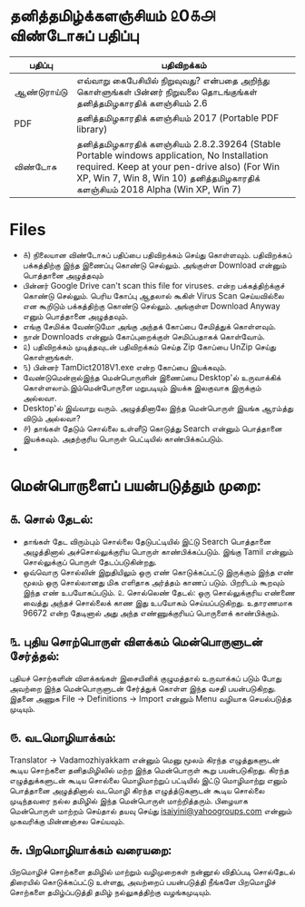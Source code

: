 # தனித்தமிழ்க்களஞ்சியம் ௨0௧௮ விண்டோசுப் பதிப்பு

| பதிப்பு | பதிவிறக்கம் |
|--|--|
| ஆண்டுராய்டு | எவ்வாறு கைபேசியில் நிறுவுவது? என்பதை அறிந்து கொள்ளுங்கள் பின்னர் நிறுவலை தொடங்குங்கள் தனித்தமிழகாரதிக் களஞ்சியம் 2.6 |
| PDF | தனித்தமிழகாரதிக் களஞ்சியம் 2017 (Portable PDF library) |
| விண்டோசு | தனித்தமிழகாரதிக் களஞ்சியம் 2.8.2.39264 (Stable Portable windows application, No Installation required. Keep at your pen-drive also) (For Win XP, Win 7, Win 8, Win 10) தனித்தமிழகாரதிக் களஞ்சியம் 2018 Alpha (Win XP, Win 7) |



# Files

 -  ௧) நிலையான விண்டோசுப் பதிப்பை பதிவிறக்கம் செய்து கொள்ளவும். பதிவிறக்கப் பக்கத்திற்கு இந்த இணைப்பு கொண்டு செல்லும். அங்குள்ள Download என்னும் பொத்தானை அழுத்தவும்
 -  பின்னர் Google Drive can't scan this file for viruses. என்ற பக்கத்திற்க்குச் கொண்டு செல்லும். பெரிய கோப்பு ஆதலால் கூகிள் Virus Scan செய்யவில்லை என கூறிடும் பக்கத்திற்கு கொண்டு செல்லும். அங்குள்ள Download Anyway எனும் பொத்தானை அழுத்தவும்.
 - எங்கு சேமிக்க வேண்டுமோ அங்கு அந்தக் கோப்பை சேமித்துக் கொள்ளவும். 
 - நான் Downloads என்னும் கோப்புறைக்குள் செமிப்பதாகக் கொள்வோம்.
 - ௨) பதிவிறக்கம் முடித்தவுடன் பதிவிறக்கம் செய்த Zip கோப்பை UnZip செய்து கொள்ளுங்கள்.
 - ௩) பின்னர் TamDict2018V1.exe என்ற கோப்பை இயக்கவும்.
 - வேண்டுமென்றால்இந்த மென்பொருளின் இணைப்பை Desktop'ல் உருவாக்கிக் கொள்ளலாம்.இம்மென்போருளை மறுபடியும் இயக்க இலகுவாக இருக்கும் அல்லவா. 
 - Desktop'ல் இவ்வாறு வரும். அழுத்தினாலே இந்த மென்பொருள் இயங்க ஆரம்த்து விடும் அல்லவா? 
 - ௪) தாங்கள் தேடும் சொல்லை உள்ளீடு கொடுத்து Search என்னும் பொத்தானை இயக்கவும். அதற்குரிய பொருள் பெட்டியில் காண்பிக்கப்படும்.
 - 

# மென்பொருளைப் பயன்படுத்தும் முறை: 
## ௧. சொல் தேடல்:
 

 - தாங்கள் தேட விரும்பும் சொல்லை தேடுபட்டியில் இட்டு Search பொத்தானை அழுத்தினால் அச்சொல்லுக்குரிய பொருள் காண்பிக்கப்படும். இங்கு Tamil என்னும் சொல்லுக்குப் பொருள் தேடப்படுகின்றது. 
 -  ஒவ்வொரு சொல்லின் இறுதியிலும் ஒரு எண் கொடுக்கப்பட்டு இருக்கும் இந்த எண் மூலம் ஒரு சொல்லானது மிக எளிதாக அர்த்தம் காணப் படும். பிறரிடம் கூறவும் இந்த எண் உபயோகப்படும். ௨. சொல்லெண் தேடல்: ஒரு சொல்லுக்குரிய எண்ணை வைத்து அந்தச் சொல்லைக் காண இது உபயோகம் செய்யப்படுகிறது. உதாரணமாக 96672 என்ற தேடினால் அது அந்த எண்ணுக்குரியப் பொருளைக் காண்பிக்கும்.
## ௩. புதிய சொற்பொருள் விளக்கம் மென்பொருளுடன் சேர்த்தல்:
புதியச் சொற்களின் விளக்கங்கள் இசையினிக் குழுமத்தால் உருவாக்கப் படும் போது அவற்றை இந்த மென்பொருளுடன் சேர்த்துக் கொள்ள இந்த வசதி பயன்படுகிறது. இதனை அணுக File -> Definitions -> Import என்னும் Menu வழியாக செயல்படுத்த முடியும். 

## ௫. வடமொழியாக்கம்: 

Translator -> Vadamozhiyakkam என்னும் மெனு மூலம் கிரந்த எழுத்துகளுடன் கூடிய சொற்களை தனிதமிழிலில் மற்ற இந்த மென்பொருள் கூறு பயன்படுகிறது. கிரந்த எழுத்துக்களுடன் கூடிய சொல்லை மொழிமாற்றுப் பட்டியில் இட்டு மொழிமாற்று எனும் பொத்தானை அழுத்தினால் வடமொழி கிரந்த எழுத்த்டுகளுடன் கூடிய சொல்லை முடிந்தவரை நல்ல தமிழில் இந்த மென்பொருள் மாற்றித்தரும். பிழையாக மென்பொருள் மாற்றம் செய்தால் தயவு செய்து isaiyini@yahoogroups.com என்னும் முகவரிக்கு மின்னஞ்சல செய்யவும். 
## ௬. பிறமொழியாக்கம் வரையறை: 
பிறமொழிச் சொற்களை தமிழில் மாற்றும் வழிமுறைகள் நன்னூல் விதிப்படி சொல்தேடல் திரையில் கொடுக்கப்பட்டு உள்ளது, அவற்றைப் பயன்படுத்தி நீங்களே பிறமொழிச் சொற்களை தமிழ்ப்படுத்தி தமிழ் நல்லுகத்திற்கு வழங்கமுடியும். 
